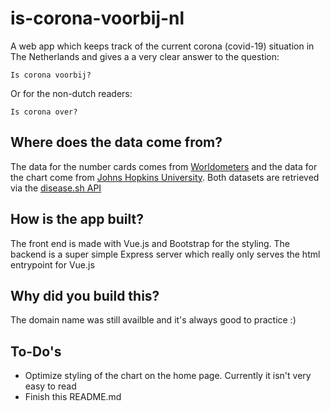 # is-corona-voorbij-nl
A web app which keeps track of the current corona (covid-19) situation in The Netherlands and gives a a very clear answer to the question:

`Is corona voorbij?`

Or for the non-dutch readers:

`Is corona over?`

## Where does the data come from?
The data for the number cards comes from [Worldometers](https://www.worldometers.info/coronavirus/) and the data for the chart come from [Johns Hopkins University](https://www.jhu.edu/). Both datasets are retrieved via the [disease.sh API](https://github.com/disease-sh/API)
## How is the app built?
The front end is made with Vue.js and Bootstrap for the styling. The backend is a super simple Express server which really only serves the html entrypoint for Vue.js

## Why did you build this? 
The domain name was still availble and it's always good to practice :)
## To-Do's
 - Optimize styling of the chart on the home page. Currently it isn't very easy to read
 - Finish this README.md
